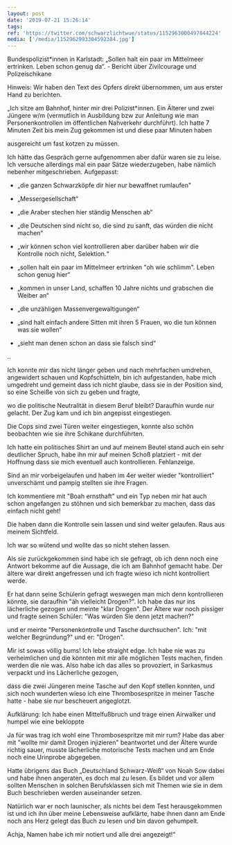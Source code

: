 ```yaml
---
layout: post
date: '2019-07-21 15:26:14'
tags: 
ref: 'https://twitter.com/schwarzlichtwue/status/1152963000497844224'
media: ['/media/1152962993304592384.jpg']
---
```

Bundespolizist\*innen in Karlstadt: „Sollen halt ein paar im Mittelmeer ertrinken. Leben schon genug da“. - Bericht über Zivilcourage und Polizeischikane 



Hinweis: Wir haben den Text des Opfers direkt übernommen, um aus erster Hand zu berichten.  

„Ich sitze am Bahnhof, hinter mir drei Polizist\*innen. Ein Älterer und zwei Jüngere w/m (vermutlich in Ausbildung bzw zur Anleitung wie man Personenkontrollen im öffentlichen Nahverkehr durchführt). Ich hatte 7 Minuten Zeit bis mein Zug gekommen ist und diese paar Minuten haben

ausgereicht um fast kotzen zu müssen. 



Ich hätte das Gespräch gerne aufgenommen aber dafür waren sie zu leise. Ich versuche allerdings mal ein paar Sätze wiederzugeben, habe nämlich nebenher mitgeschrieben. Aufgepasst:

- „die ganzen Schwarzköpfe dir hier nur bewaffnet rumlaufen"

- „Messergesellschaft“

- „die Araber stechen hier ständig Menschen ab“

- „die Deutschen sind nicht so, die sind zu sanft, das würden die nicht machen“

- „wir können schon viel kontrollieren aber darüber haben wir die Kontrolle noch nicht, Selektion.“

- „sollen halt ein paar im Mittelmeer ertrinken "oh wie schlimm". Leben schon genug hier“

- „kommen in unser Land, schaffen 10 Jahre nichts und grabschen die Weiber an“

- „die unzähligen Massenvergewaltigungen“

- „sind halt einfach andere Sitten mit ihren 5 Frauen, wo die tun können was sie wollen“

- „sieht man denen schon an dass sie falsch sind“

..

Ich konnte mir das nicht länger geben und nach mehrfachen umdrehen, angewidert schauen und Kopfschütteln, bin ich aufgestanden, habe mich umgedreht und gemeint dass ich nicht glaube, dass sie in der Position sind, so eine Scheiße von sich zu geben und fragte,

wo die politische Neutralität in diesem Beruf bleibt? Daraufhin wurde nur gelacht. Der Zug kam und ich bin angepisst eingestiegen.



Die Cops sind zwei Türen weiter eingestiegen, konnte also schön beobachten wie sie ihre Schikane durchführten.

Ich hatte ein politisches Shirt an und auf meinem Beutel stand auch ein sehr deutlicher Spruch, habe ihn mir auf meinen Schoß platziert - mit der Hoffnung dass sie mich eventuell auch kontrollieren. Fehlanzeige.

Sind an mir vorbeigelaufen und haben im 4er weiter wieder "kontrolliert" unverschämt und pampig stellten sie ihre Fragen.



Ich kommentiere mit "Boah ernsthaft" und ein Typ neben mir hat auch schon angefangen zu stöhnen und sich bemerkbar zu machen, dass das einfach nicht geht!

Die haben dann die Kontrolle sein lassen und sind weiter gelaufen. Raus aus meinem Sichtfeld.



Ich war so wütend und wollte das so nicht stehen lassen.

Als sie zurückgekommen sind habe ich sie gefragt, ob ich denn noch eine Antwort bekomme auf die Aussage, die ich am Bahnhof gemacht habe. Der ältere war direkt angefressen und ich fragte wieso ich nicht kontrolliert werde.

Er hat dann seine Schülerin gefragt weswegen man mich denn kontrollieren könnte, sie daraufhin "äh vielleicht Drogen?". Ich habe das nur ins lächerliche gezogen und meinte "klar Drogen". Der Ältere war noch pissiger und fragte seinen Schüler: "Was würden Sie denn jetzt machen?"

und er meinte "Personenkontrolle und Tasche durchsuchen". Ich: "mit welcher Begründung?" und er: "Drogen".

Mir ist sowas völlig bums! Ich lebe straight edge. Ich habe nie was zu verheimlichen und die könnten mit mir alle möglichen Tests machen, finden werden die nie was. Also habe ich das alles so provoziert, in Sarkasmus verpackt und ins Lächerliche gezogen,

dass die zwei Jüngeren meine Tasche auf den Kopf stellen konnten, und sich noch wunderten wieso ich eine Thrombosespritze in meiner Tasche hatte - habe sie nur bescheuert angeglotzt.

Aufklärung: Ich habe einen Mittelfußbruch und trage einen Airwalker und humpel wie eine bekloppte

Ja für was trag ich wohl eine Thrombosespritze mit mir rum? Habe das aber mit "wollte mir damit Drogen injizieren" beantwortet und der Ältere wurde richtig sauer, musste lächerliche motorische Tests machen und am Ende noch eine Urinprobe abgegeben.

Hatte übrigens das Buch „Deutschland Schwarz-Weiß“ von Noah Sow dabei und habe ihnen angeraten, es doch mal zu lesen. Es bildet und vor allem sollten Menschen in solchen Berufsklassen sich mit Themen wie sie in dem Buch beschrieben werden auseinander setzen.

Natürlich war er noch launischer, als nichts bei dem Test herausgekommen ist und ich ihn über meine Lebensweise aufklärte, habe ihnen dann am Ende noch ans Herz gelegt das Buch zu lesen und bin davon gehumpelt.



Achja, Namen habe ich mir notiert und alle drei angezeigt!“ 